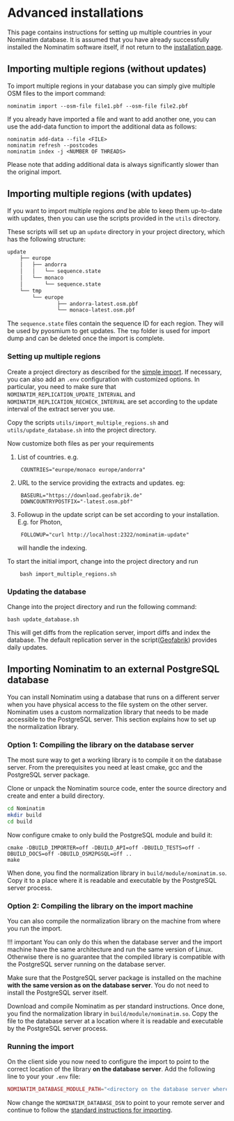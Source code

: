 # Advanced installations

This page contains instructions for setting up multiple countries in 
your Nominatim database. It is assumed that you have already successfully
installed the Nominatim software itself, if not return to the 
[installation page](Installation.md).

## Importing multiple regions (without updates)

To import multiple regions in your database you can simply give multiple
OSM files to the import command:

```
nominatim import --osm-file file1.pbf --osm-file file2.pbf
```

If you already have imported a file and want to add another one, you can
use the add-data function to import the additional data as follows:

```
nominatim add-data --file <FILE>
nominatim refresh --postcodes
nominatim index -j <NUMBER OF THREADS>
```

Please note that adding additional data is always significantly slower than
the original import.

## Importing multiple regions (with updates)

If you want to import multiple regions _and_ be able to keep them up-to-date
with updates, then you can use the scripts provided in the `utils` directory.

These scripts will set up an `update` directory in your project directory,
which has the following structure:

```bash
update
    ├── europe
    │   ├── andorra
    │   │   └── sequence.state
    │   └── monaco
    │       └── sequence.state
    └── tmp
        └── europe
                ├── andorra-latest.osm.pbf
                └── monaco-latest.osm.pbf


```

The `sequence.state` files contain the sequence ID for each region. They will
be used by pyosmium to get updates. The `tmp` folder is used for import dump and
can be deleted once the import is complete.


### Setting up multiple regions

Create a project directory as described for the
[simple import](Import.md#creating-the-project-directory). If necessary,
you can also add an `.env` configuration with customized options. In particular,
you need to make sure that `NOMINATIM_REPLICATION_UPDATE_INTERVAL` and
`NOMINATIM_REPLICATION_RECHECK_INTERVAL` are set according to the update
interval of the extract server you use.

Copy the scripts `utils/import_multiple_regions.sh` and `utils/update_database.sh`
into the project directory.

Now customize both files as per your requirements

1. List of countries. e.g.

        COUNTRIES="europe/monaco europe/andorra"

2. URL to the service providing the extracts and updates. eg:

        BASEURL="https://download.geofabrik.de"
        DOWNCOUNTRYPOSTFIX="-latest.osm.pbf"

5. Followup in the update script can be set according to your installation.
   E.g. for Photon,

        FOLLOWUP="curl http://localhost:2322/nominatim-update"

    will handle the indexing.


To start the initial import, change into the project directory and run

```
    bash import_multiple_regions.sh
```

### Updating the database

Change into the project directory and run the following command:

    bash update_database.sh

This will get diffs from the replication server, import diffs and index
the database. The default replication server in the
script([Geofabrik](https://download.geofabrik.de)) provides daily updates.

## Importing Nominatim to an external PostgreSQL database

You can install Nominatim using a database that runs on a different server when
you have physical access to the file system on the other server. Nominatim
uses a custom normalization library that needs to be made accessible to the
PostgreSQL server. This section explains how to set up the normalization
library.

### Option 1: Compiling the library on the database server

The most sure way to get a working library is to compile it on the database
server. From the prerequisites you need at least cmake, gcc and the
PostgreSQL server package.

Clone or unpack the Nominatim source code, enter the source directory and
create and enter a build directory.

```sh
cd Nominatim
mkdir build
cd build
```

Now configure cmake to only build the PostgreSQL module and build it:

```
cmake -DBUILD_IMPORTER=off -DBUILD_API=off -DBUILD_TESTS=off -DBUILD_DOCS=off -DBUILD_OSM2PGSQL=off ..
make
```

When done, you find the normalization library in `build/module/nominatim.so`.
Copy it to a place where it is readable and executable by the PostgreSQL server
process.

### Option 2: Compiling the library on the import machine

You can also compile the normalization library on the machine from where you
run the import.

!!! important
    You can only do this when the database server and the import machine have
    the same architecture and run the same version of Linux. Otherwise there is
    no guarantee that the compiled library is compatible with the PostgreSQL
    server running on the database server.

Make sure that the PostgreSQL server package is installed on the machine
**with the same version as on the database server**. You do not need to install
the PostgreSQL server itself.

Download and compile Nominatim as per standard instructions. Once done, you find
the normalization library in `build/module/nominatim.so`. Copy the file to
the database server at a location where it is readable and executable by the
PostgreSQL server process.

### Running the import

On the client side you now need to configure the import to point to the
correct location of the library **on the database server**. Add the following
line to your your `.env` file:

```php
NOMINATIM_DATABASE_MODULE_PATH="<directory on the database server where nominatim.so resides>"
```

Now change the `NOMINATIM_DATABASE_DSN` to point to your remote server and continue
to follow the [standard instructions for importing](Import.md).
